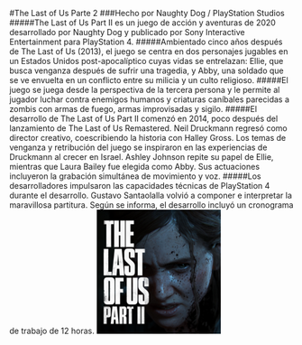 #The Last of Us Parte 2
###Hecho por Naughty Dog / PlayStation Studios
#####The Last of Us Part II es un juego de acción y aventuras de 2020 desarrollado por Naughty Dog y publicado por Sony Interactive Entertainment para PlayStation 4.
#####Ambientado cinco años después de The Last of Us (2013), el juego se centra en dos personajes jugables en un Estados Unidos post-apocalíptico cuyas vidas se entrelazan: Ellie, que busca venganza después de sufrir una tragedia, y Abby, una soldado que se ve envuelta en un conflicto entre su milicia y un culto religioso.
#####El juego se juega desde la perspectiva de la tercera persona y le permite al jugador luchar contra enemigos humanos y criaturas caníbales parecidas a zombis con armas de fuego, armas improvisadas y sigilo.
#####El desarrollo de The Last of Us Part II comenzó en 2014, poco después del lanzamiento de The Last of Us Remastered. Neil Druckmann regresó como director creativo, coescribiendo la historia con Halley Gross. Los temas de venganza y retribución del juego se inspiraron en las experiencias de Druckmann al crecer en Israel. Ashley Johnson repite su papel de Ellie, mientras que Laura Bailey fue elegida como Abby. Sus actuaciones incluyeron la grabación simultánea de movimiento y voz. 
#####Los desarrolladores impulsaron las capacidades técnicas de PlayStation 4 durante el desarrollo. Gustavo Santaolalla volvió a componer e interpretar la maravillosa partitura. Según se informa, el desarrollo incluyó un cronograma de trabajo de 12 horas.
![Last](./img/the_last_of_us_2.jpg)
